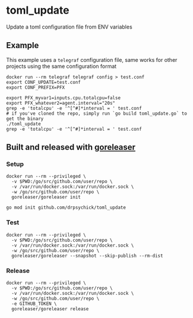 # toml_update
Update a toml configuration file from ENV variables

## Example
This example uses a `telegraf` configuration file, same works for other projects using the same configuration format
```shell
docker run --rm telegraf telegraf config > test.conf
export CONF_UPDATE=test.conf
export CONF_PREFIX=PFX

export PFX_myvar1=inputs.cpu.totalcpu=false
export PFX_whatever2=agent.interval="20s"
grep -e 'totalcpu' -e '^[^#]*interval = ' test.conf
# if you've cloned the repo, simply run `go build toml_update.go` to get the binary
./toml_update
grep -e 'totalcpu' -e '^[^#]*interval = ' test.conf
```

## Built and released with [goreleaser](https://goreleaser.com)
### Setup
```shell
docker run --rm --privileged \
  -v $PWD:/go/src/github.com/user/repo \
  -v /var/run/docker.sock:/var/run/docker.sock \
  -w /go/src/github.com/user/repo \
  goreleaser/goreleaser init
  
go mod init github.com/drpsychick/toml_update
```

### Test
```shell
docker run --rm --privileged \
  -v $PWD:/go/src/github.com/user/repo \
  -v /var/run/docker.sock:/var/run/docker.sock \
  -w /go/src/github.com/user/repo \
  goreleaser/goreleaser --snapshot --skip-publish --rm-dist
```

### Release
```shell
docker run --rm --privileged \
  -v $PWD:/go/src/github.com/user/repo \
  -v /var/run/docker.sock:/var/run/docker.sock \
  -w /go/src/github.com/user/repo \
  -e GITHUB_TOKEN \
  goreleaser/goreleaser release
```